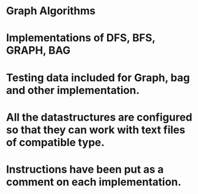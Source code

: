 # Graph Algorithms

# Implementations of DFS, BFS, GRAPH, BAG 
# Testing data included for Graph, bag and other implementation.
# All the datastructures are configured so that they can work with text files of compatible type.
# Instructions have been put as a comment on each implementation.
